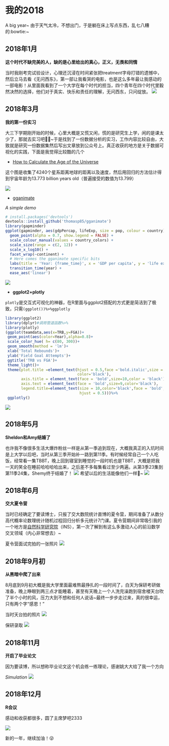 # 我的2018
A big year~
由于天气太冷，不想出门，于是躺在床上写点东西，乱七八糟的:bowtie:~

## 2018年1月

**这个时代不缺完美的人，缺的是心里给出的真心，正义，无畏和同情**

当时我刚考完试验设计，心理还沉浸在时间紧张把treatment字母打错的遗憾中，然后立马去看《无问西东》，第一部让我看哭的电影，也是这么多年最让我感动的一部电影！从里面我看到了一个大学在每个时代的担当，四个青年在四个时代里毅然决然的选择，他们对于真实、快乐和责任的理解，无问西东，只问绽放。
![](http://n.sinaimg.cn/sinacn/w1366h768/20180117/31c8-fyqtwzu0690536.jpg)

## 2018年3月

**我的第一份实习**

大三下学期刚开始的时候，心里大概是又慌又闲，慌的是研究生上学，闲的是课太少了，那就去实习吧:ok_woman:~于是找到了一份数据分析的实习，工作内容比较自由，大致就是研究一份数据集然后写出文章放到公众号上。真正收获的地方是关于数据可视化的实践，下面是我觉得比较酷的几个

- [How to Calculate the Age of the Universe](https://github.com/zonination/galaxies)

这个图是收集了4240个星系距离地球的距离以及速度，然后用回归的方法估计得到宇宙年龄为13.773 billion years old（普遍接受的数值为13.799）

![](https://upload-images.jianshu.io/upload_images/12117152-3b9bdd76afc12a3e.png?imageMogr2/auto-orient/strip%7CimageView2/2/w/1240)

- [gganimate](https://github.com/thomasp85/gganimate)

*A simple demo*
```r
# install.packages('devtools')
devtools::install_github('thomasp85/gganimate')
library(gapminder)
ggplot(gapminder, aes(gdpPercap, lifeExp, size = pop, colour = country)) +
  geom_point(alpha = 0.7, show.legend = FALSE) +
  scale_colour_manual(values = country_colors) +
  scale_size(range = c(2, 12)) +
  scale_x_log10() +
  facet_wrap(~continent) +
  # Here comes the gganimate specific bits
  labs(title = 'Year: {frame_time}', x = 'GDP per capita', y = 'life expectancy') +
  transition_time(year) +
  ease_aes('linear')
 ```
 ![](https://github.com/thomasp85/gganimate/blob/master/man/figures/README-unnamed-chunk-4-1.gif?raw=true)
 
 - **ggplot2+plotly**
 
 `plotly`是交互式可视化的神器，在R里面与ggplot2搭配的方式更是简洁到了极致，只需`(ggplot())%>%ggplotly`
 
 ```r
library(ggplot2)
library(dplyr)#调用管道函数%>%
library(plotly)
 (ggplot(teamdata,aes(x=TRB,y=FGA))+
  geom_point(aes(color=Year),alpha=0.8)+
  scale_color_hue( h= c(80, 300))+
  geom_smooth(method = 'lm')+
  xlab('Total Rebounds')+
  ylab('Field Goal Attempts')+
  ggtitle('TRB vs FGA')+
  theme_light()+
  theme(plot.title =element_text(hjust = 0.5,face ='bold.italic',size = 12,
                                 color='black'),
        axis.title = element_text(face = 'bold',size=10,color = 'black'),
        axis.text = element_text(face = 'bold',size=9,color='black'),
        legend.title=element_text(size = 10,color='black',face = 'bold',
                                  hjust = 0.5)))%>%
  ggplotly()
 ```
 ![](https://github.com/ProbKevin/-2018/blob/master/plotly.png?raw=true)
 
 ## 2018年5月

 **Sheldon和Amy结婚了**
 
也许我不像很多生活大爆炸粉丝一样是从第一季追到现在，大概我真正的入坑时间是上大学以后吧，当时从第三季开始补一路到第11季。有时候经常自己一个人吃饭，经常看一集TBBT，晚上回到寝室到睡觉的一段时机也是TBBT，大概是把我一天的笑全在睡前哈哈哈哈出来，之后差不多每集看过至少两遍。从第3季23集到第11季24集，Shemy终于结婚了！
![](https://github.com/ProbKevin/-2018/blob/master/pictures/shemy.jpg?raw=true)
希望以后的生活能像他们一样🖖~
![](https://github.com/ProbKevin/-2018/blob/master/pictures/TBBT.jpg?raw=true)

 ## 2018年6月
 
 **交大夏令营**
 
当时已经确定了要读博士，只报了交大数院统计直博的夏令营，期间准备了从数分高代概率论数理统计随机过程回归分析多元统计7门课。夏令营期间非常吸引我的一个地方是[自然科学研究院](http://ins.sjtu.edu.cn/)（INS），第一次了解到有这么多激动人心的前沿数学交叉领域（内心非常想去）~

夏令营面试完拍的一张照片
![](https://github.com/ProbKevin/-2018/blob/master/pictures/ainter.jpg?raw=true)
 
## 2018年9月初

**从黑暗中爬了出来**

8月底到9月初大概是我大学里面最难熬最挣扎的一段时间了，白天为保研考研做准备，晚上睁眼到两三点才能睡着，甚至有天晚上一个人洗完澡跑到宿舍楼天台吹了半个小时的风，压力大到不想和任何人说话~最终一步步走过来，真的很幸运，只有两个字“感恩！”

当时天台拍的照片
![](https://github.com/ProbKevin/-2018/blob/master/pictures/wu.jpg?raw=true)

保研录取
![](https://github.com/ProbKevin/-2018/blob/master/pictures/confirm.jpg?raw=true)

## 2018年11月

**开启了毕业论文**

因为要读博，所以想称毕业论文这个机会练一练理论，感谢姚大大给了我一个方向

*Simulation*
![](https://github.com/ProbKevin/-2018/blob/master/pictures/thesis.png?raw=true)

## 2018年12月

**R会议**

感动和收获都很多，圆了主席梦吧2333

![](https://github.com/ProbKevin/-2018/blob/master/pictures/Rconf.jpg?raw=true)

新的一年，继续加油！:stuck_out_tongue_winking_eye:


 
